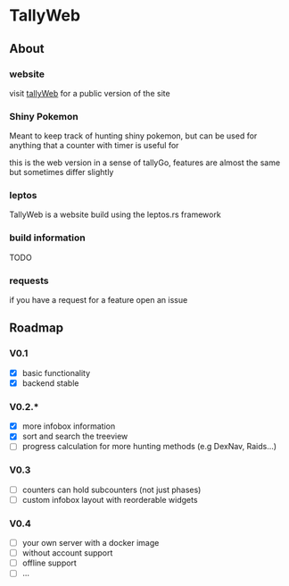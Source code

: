 # TallyWeb

## About
### website
visit [tallyWeb](https://tally-web.com) for a public version of the site

### Shiny Pokemon
Meant to keep track of hunting shiny pokemon,
but can be used for anything that a counter with timer is useful for

this is the web version in a sense of tallyGo,
features are almost the same but sometimes differ slightly

### leptos
TallyWeb is a website build using the leptos.rs framework

### build information
TODO

### requests
if you have a request for a feature open an issue

## Roadmap
### V0.1
- [x] basic functionality
- [x] backend stable

### V0.2.*
- [x] more infobox information
- [x] sort and search the treeview
- [ ] progress calculation for more hunting methods (e.g DexNav, Raids...)

### V0.3
- [ ] counters can hold subcounters (not just phases)
- [ ] custom infobox layout with reorderable widgets

### V0.4
- [ ] your own server with a docker image
- [ ] without account support
- [ ] offline support
- [ ] ...
